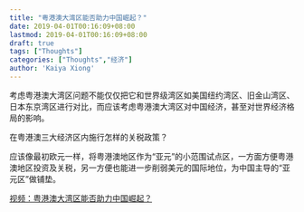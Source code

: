```yaml
---
title: "粤港澳大湾区能否助力中国崛起？"
date: 2019-04-01T00:16:09+08:00
lastmod: 2019-04-01T00:16:09+08:00
draft: true
tags: ["Thoughts"]
categories: ["Thoughts","经济"]
author: 'Kaiya Xiong'
---
```


考虑粤港澳大湾区问题不能仅仅把它和世界级湾区如美国纽约湾区、旧金山湾区、日本东京湾区进行对比，而应该考虑粤港澳大湾区对中国经济，甚至对世界经济格局的影响。

在粤港澳三大经济区内施行怎样的关税政策？

应该像最初欧元一样，将粤港澳地区作为“亚元”的小范围试点区，一方面方便粤港澳地区投资及关税，另一方便也能进一步削弱美元的国际地位，为中国主导的“亚元区”做铺垫。

[视频：粤港澳大湾区能否助力中国崛起？](https://www.youtube.com/watch?v=eBtkHaLxygk&t=3332s)